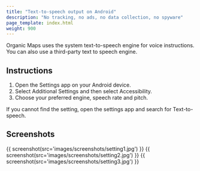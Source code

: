 ```yaml
---
title: "Text-to-speech output on Android"
description: "No tracking, no ads, no data collection, no spyware"
page_template: index.html
weight: 900
---
```

Organic Maps uses the system text-to-speech engine for voice instructions. You can also use a third-party text to speech engine.

## Instructions

1. Open the Settings app on your Android device.
2. Select Additional Settings and then select Accessibility.
3. Choose your preferred engine, speech rate and pitch.

If you cannot find the setting, open the settings app and search for Text-to-speech.

## Screenshots

{{ screenshot(src='images/screenshots/setting1.jpg') }}
{{ screenshot(src='images/screenshots/setting2.jpg') }}
{{ screenshot(src='images/screenshots/setting3.jpg') }}
